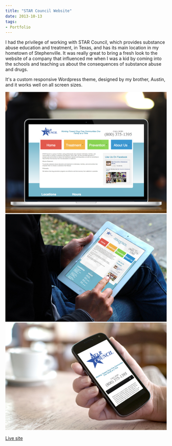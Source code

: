 ```yaml
---
title: "STAR Council Website"
date: 2013-10-13
tags:
- Portfolio
---
```


I had the privilege of working with STAR Council, which provides substance abuse education and treatment, in Texas, and has its main location in my hometown of Stephenville. It was really great to bring a fresh look to the website of a company that influenced me when I was a kid by coming into the schools and teaching us about the consequences of substance abuse and drugs.

It's a custom responsive Wordpress theme, designed by my brother, Austin, and it works well on all screen sizes.

<img alt="STAR  Council desktop" src="./STAR-Council-desktop-shot.png" />

<img alt="STAR  Council tablet" src="./STAR-Council-tablet-shot.png" />

<img alt="STAR  Council phone" src="./STAR-Council-phone-shot.png" />

<a href="http://www.starcouncil.org" target="_blank">Live site</a>
